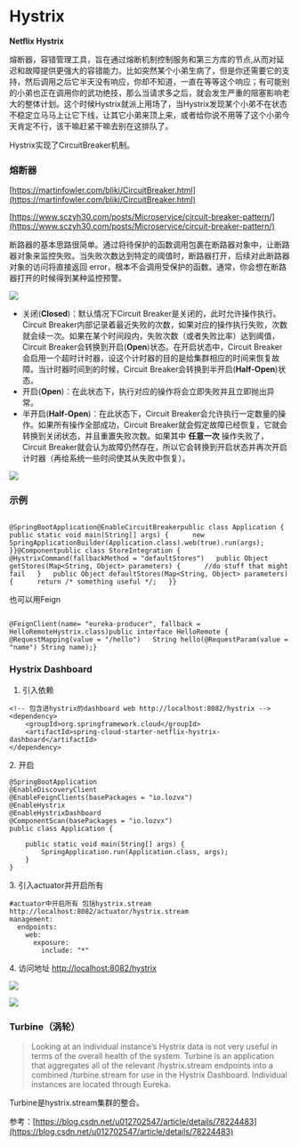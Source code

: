 # Hystrix

**Netflix Hystrix**

熔断器，容错管理工具，旨在通过熔断机制控制服务和第三方库的节点,从而对延迟和故障提供更强大的容错能力。比如突然某个小弟生病了，但是你还需要它的支持，然后调用之后它半天没有响应，你却不知道，一直在等等这个响应；有可能别的小弟也正在调用你的武功绝技，那么当请求多之后，就会发生严重的阻塞影响老大的整体计划。这个时候Hystrix就派上用场了，当Hystrix发现某个小弟不在状态不稳定立马马上让它下线，让其它小弟来顶上来，或者给你说不用等了这个小弟今天肯定不行，该干嘛赶紧干嘛去别在这排队了。

Hystrix实现了CircuitBreaker机制。

### 熔断器

[https://martinfowler.com/bliki/CircuitBreaker.html](https://martinfowler.com/bliki/CircuitBreaker.html)

[https://www.sczyh30.com/posts/Microservice/circuit-breaker-pattern/](https://www.sczyh30.com/posts/Microservice/circuit-breaker-pattern/)



断路器的基本思路很简单。通过将待保护的函数调用包裹在断路器对象中，让断路器对象来监控失败。当失败次数达到特定的阈值时，断路器打开，后续对此断路器对象的访问将直接返回 error，根本不会调用受保护的函数。通常，你会想在断路器打开的时候得到某种监控预警。  


![](../../.gitbook/assets/image%20%2810%29.png)





* 关闭\(**Closed**\)：默认情况下Circuit Breaker是关闭的，此时允许操作执行。Circuit Breaker内部记录着最近失败的次数，如果对应的操作执行失败，次数就会续一次。如果在某个时间段内，失败次数（或者失败比率）达到阈值，Circuit Breaker会转换到开启\(**Open**\)状态。在开启状态中，Circuit Breaker会启用一个超时计时器，设这个计时器的目的是给集群相应的时间来恢复故障。当计时器时间到的时候，Circuit Breaker会转换到半开启\(**Half-Open**\)状态。
* 开启\(**Open**\)：在此状态下，执行对应的操作将会立即失败并且立即抛出异常。
* 半开启\(**Half-Open**\)：在此状态下，Circuit Breaker会允许执行一定数量的操作。如果所有操作全部成功，Circuit Breaker就会假定故障已经恢复，它就会转换到关闭状态，并且重置失败次数。如果其中 **任意一次** 操作失败了，Circuit Breaker就会认为故障仍然存在，所以它会转换到开启状态并再次开启计时器（再给系统一些时间使其从失败中恢复）。

![](../../.gitbook/assets/image%20%2819%29.png)



### 示例

```text
​
@SpringBootApplication@EnableCircuitBreakerpublic class Application {   public static void main(String[] args) {      new SpringApplicationBuilder(Application.class).web(true).run(args);   }}@Componentpublic class StoreIntegration {   @HystrixCommand(fallbackMethod = "defaultStores")   public Object getStores(Map<String, Object> parameters) {      //do stuff that might fail   }   public Object defaultStores(Map<String, Object> parameters) {      return /* something useful */;   }}
```

也可以用Feign

```text

@FeignClient(name= "eureka-producer", fallback = HelloRemoteHystrix.class)public interface HelloRemote {   @RequestMapping(value = "/hello")   String hello(@RequestParam(value = "name") String name);}
```



### Hystrix Dashboard

1. 引入依赖

```text
<!-- 包含进hystrix的dashboard web http://localhost:8082/hystrix -->
<dependency>
    <groupId>org.springframework.cloud</groupId>
    <artifactId>spring-cloud-starter-netflix-hystrix-dashboard</artifactId>
</dependency>
```

 2. 开启

```text
@SpringBootApplication
@EnableDiscoveryClient
@EnableFeignClients(basePackages = "io.lozvx")
@EnableHystrix
@EnableHystrixDashboard
@ComponentScan(basePackages = "io.lozvx")
public class Application {
    
    public static void main(String[] args) {
        SpringApplication.run(Application.class, args);
    }
}
```

 3.  引入actuator并开启所有

```text
#actuator中开启所有 包括hystrix.stream http://localhost:8082/actuator/hystrix.stream
management:
  endpoints:
    web:
      exposure:
        include: "*"
```

 4. 访问地址 [http://localhost:8082/hystrix](http://localhost:8082/hystrix)

![](../../.gitbook/assets/image%20%2820%29.png)

![](../../.gitbook/assets/image%20%2813%29.png)



### Turbine（涡轮）

> Looking at an individual instance’s Hystrix data is not very useful in terms of the overall health of the system. Turbine is an application that aggregates all of the relevant /hystrix.stream endpoints into a combined /turbine.stream for use in the Hystrix Dashboard. Individual instances are located through Eureka.

Turbine是hystrix.stream集群的整合。

参考：[https://blog.csdn.net/u012702547/article/details/78224483](https://blog.csdn.net/u012702547/article/details/78224483)

